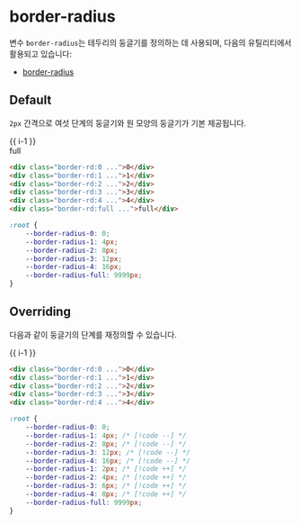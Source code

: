 <script setup>
import ExampleSection from "../components/ExampleSection.vue"
</script>

# border-radius

변수 `border-radius`는 테두리의 둥글기를 정의하는 데 사용되며, 다음의 유틸리티에서 활용되고 있습니다:

-   [border-radius](../utility/border/border-radius.md)

## Default

`2px` 간격으로 여섯 단계의 둥글기와 원 모양의 둥글기가 기본 제공됩니다.

<ExampleSection>
    <div class="d:flex flex-wrap:wrap gap:3">
        <div 
            v-for="i in 5" 
            class="c:base-1 bg-color:main-2 h:10 w:10 p:10 d:flex ai:center jc:center " 
            :class="`border-rd:${i-1}`" > 
                {{ i-1 }} 
        </div>
        <div class="c:base-1 bg-color:main-2 border-rd:full h:10 w:10 p:10 d:flex ai:center jc:center">
            full
        </div>
    </div>
</ExampleSection>

```html
<div class="border-rd:0 ...">0</div>
<div class="border-rd:1 ...">1</div>
<div class="border-rd:2 ...">2</div>
<div class="border-rd:3 ...">3</div>
<div class="border-rd:4 ...">4</div>
<div class="border-rd:full ...">full</div>
```

```css
:root {
    --border-radius-0: 0;
    --border-radius-1: 4px;
    --border-radius-2: 8px;
    --border-radius-3: 12px;
    --border-radius-4: 16px;
    --border-radius-full: 9999px;
}
```

## Overriding

다음과 같이 둥글기의 단계를 재정의할 수 있습니다.

<ExampleSection>
    <div class="d:flex flex-wrap:wrap gap:3">
        <div 
            v-for="i in 5" 
            class="c:base-1 bg-color:main-2 h:10 w:10 p:10 d:flex ai:center jc:center " 
            :style="`border-radius:${2 * i}px`" > 
                {{ i-1 }} 
        </div>
    </div>
</ExampleSection>

```html
<div class="border-rd:0 ...">0</div>
<div class="border-rd:1 ...">1</div>
<div class="border-rd:2 ...">2</div>
<div class="border-rd:3 ...">3</div>
<div class="border-rd:4 ...">4</div>
```

```css
:root {
    --border-radius-0: 0;
    --border-radius-1: 4px; /* [!code --] */
    --border-radius-2: 8px; /* [!code --] */
    --border-radius-3: 12px; /* [!code --] */
    --border-radius-4: 16px; /* [!code --] */
    --border-radius-1: 2px; /* [!code ++] */
    --border-radius-2: 4px; /* [!code ++] */
    --border-radius-3: 6px; /* [!code ++] */
    --border-radius-4: 8px; /* [!code ++] */
    --border-radius-full: 9999px;
}
```
